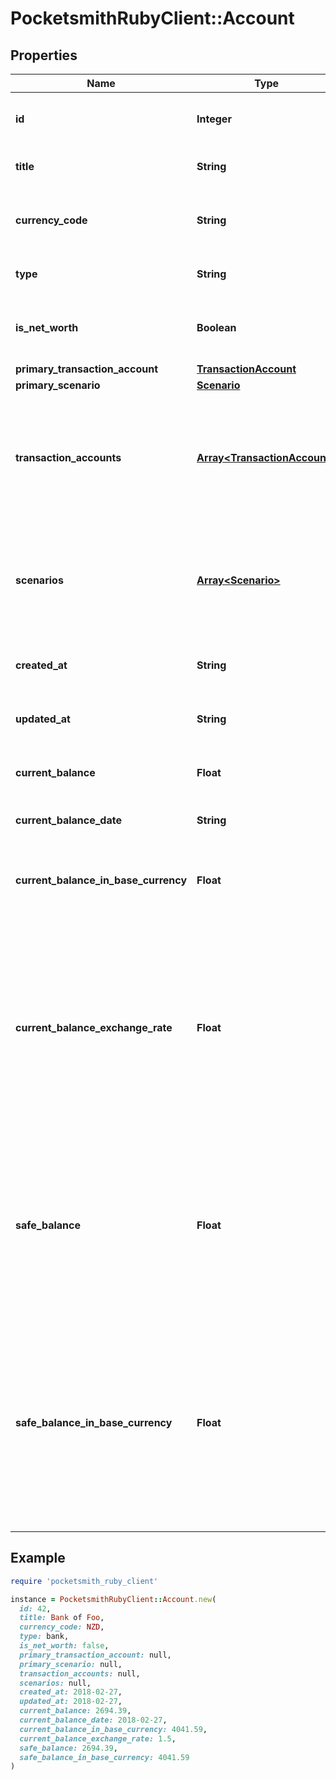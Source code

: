 # PocketsmithRubyClient::Account

## Properties

| Name | Type | Description | Notes |
| ---- | ---- | ----------- | ----- |
| **id** | **Integer** | The unique identifier of the account. | [optional] |
| **title** | **String** | The title of the account. | [optional] |
| **currency_code** | **String** | The currency code for the account. | [optional] |
| **type** | **String** | The type of the account. | [optional] |
| **is_net_worth** | **Boolean** | Whether the account is a net worth asset. | [optional] |
| **primary_transaction_account** | [**TransactionAccount**](TransactionAccount.md) |  | [optional] |
| **primary_scenario** | [**Scenario**](Scenario.md) |  | [optional] |
| **transaction_accounts** | [**Array&lt;TransactionAccount&gt;**](TransactionAccount.md) | All transaction accounts that compose the account, including the primary. | [optional] |
| **scenarios** | [**Array&lt;Scenario&gt;**](Scenario.md) | All scenarios that compose the account, including the primary. | [optional] |
| **created_at** | **String** | When the account was created. | [optional] |
| **updated_at** | **String** | When the account was last updated. | [optional] |
| **current_balance** | **Float** | The current balance of the account. | [optional] |
| **current_balance_date** | **String** | The date of the current balance. | [optional] |
| **current_balance_in_base_currency** | **Float** | The current balance of the account in the user&#39;s base currency. | [optional] |
| **current_balance_exchange_rate** | **Float** | The exchange rate between the account&#39;s currency and the user&#39;s base currency, when different. If the currencies are the same, null is returned. | [optional] |
| **safe_balance** | **Float** | The current safe balance, if safe balance is activated on the account. If safe balance is not activated, then null is returned. | [optional] |
| **safe_balance_in_base_currency** | **Float** | The current safe balance in the user&#39;s base currency, if safe balance is activated on the account. If safe balance is not activated, then null is returned. | [optional] |

## Example

```ruby
require 'pocketsmith_ruby_client'

instance = PocketsmithRubyClient::Account.new(
  id: 42,
  title: Bank of Foo,
  currency_code: NZD,
  type: bank,
  is_net_worth: false,
  primary_transaction_account: null,
  primary_scenario: null,
  transaction_accounts: null,
  scenarios: null,
  created_at: 2018-02-27,
  updated_at: 2018-02-27,
  current_balance: 2694.39,
  current_balance_date: 2018-02-27,
  current_balance_in_base_currency: 4041.59,
  current_balance_exchange_rate: 1.5,
  safe_balance: 2694.39,
  safe_balance_in_base_currency: 4041.59
)
```

